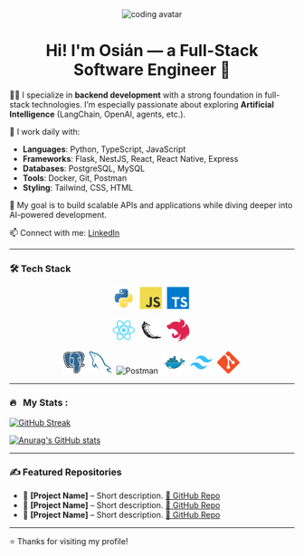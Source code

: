 <div align="center">
  <img width="400" height="200" src="https://res.cloudinary.com/dg4q5s1fc/image/upload/v1715499527/cartoon-629_l6fefl.gif" alt="coding avatar" />
  <h1>Hi! I'm Osián — a Full-Stack Software Engineer 👋</h1>
</div>

👨‍💻 I specialize in **backend development** with a strong foundation in full-stack technologies. I’m especially passionate about exploring **Artificial Intelligence** (LangChain, OpenAI, agents, etc.).

🚀 I work daily with:
- **Languages**: Python, TypeScript, JavaScript
- **Frameworks**: Flask, NestJS, React, React Native, Express
- **Databases**: PostgreSQL, MySQL
- **Tools**: Docker, Git, Postman
- **Styling**: Tailwind, CSS, HTML

🎯 My goal is to build scalable APIs and applications while diving deeper into AI-powered development.

📫 Connect with me: [LinkedIn](https://www.linkedin.com/in/osianjorge/)

---

### 🛠 Tech Stack

<div align="center">
  
<!-- Languages -->
<img src="https://github.com/devicons/devicon/blob/master/icons/python/python-original.svg" title="Python" alt="Python" width="40" height="40"/>&nbsp;
<img src="https://github.com/devicons/devicon/blob/master/icons/javascript/javascript-original.svg" title="JavaScript" alt="JavaScript" width="40" height="40"/>&nbsp;
<img src="https://github.com/devicons/devicon/blob/master/icons/typescript/typescript-original.svg" title="TypeScript" alt="TypeScript" width="40" height="40"/>&nbsp;

<!-- Frameworks -->
<img src="https://github.com/devicons/devicon/blob/master/icons/react/react-original.svg" title="React" alt="React" width="40" height="40"/>&nbsp;
<img src="https://github.com/devicons/devicon/blob/master/icons/flask/flask-original.svg" title="Flask" style="background-color:#EEEEEE;" alt="Flask" width="40" height="40"/>&nbsp;
<img src="https://github.com/devicons/devicon/blob/master/icons/nestjs/nestjs-original.svg" title="NestJS" alt="NestJS" width="40" height="40"/>&nbsp;

<!-- DBs & Tools -->
<img src="https://github.com/devicons/devicon/blob/master/icons/postgresql/postgresql-original.svg" title="PostgreSQL" alt="PostgreSQL" width="40" height="40"/>&nbsp;
<img src="https://github.com/devicons/devicon/blob/master/icons/mysql/mysql-original.svg" title="MySQL" alt="MySQL" width="40" height="40"/>&nbsp;
<img src="https://www.vectorlogo.zone/logos/getpostman/getpostman-icon.svg" title="Postman" alt="Postman" width="40" height="40"/>&nbsp;
<img src="https://github.com/devicons/devicon/blob/master/icons/docker/docker-original.svg" title="Docker" alt="Docker" width="40" height="40"/>&nbsp;
<img src="https://github.com/devicons/devicon/blob/master/icons/tailwindcss/tailwindcss-original.svg" title="TailwindCSS" alt="TailwindCSS" width="40" height="40"/>&nbsp;
<img src="https://github.com/devicons/devicon/blob/master/icons/git/git-original.svg" title="Git" alt="Git" width="40" height="40"/>&nbsp;

</div>

---

### 🔥 &nbsp; My Stats :
[![GitHub Streak](https://streak-stats.demolab.com/?user=OsianJL&theme=dark&background=000000)](https://git.io/streak-stats)

[![Anurag's GitHub stats](https://github-readme-stats.vercel.app/api?username=OsianJL)](https://github.com/anuraghazra/github-readme-stats)

---

### ✍️ Featured Repositories

<!-- Replace these with your real projects -->
- 📌 **[Project Name]** – Short description. [🔗 GitHub Repo](https://github.com/OsianJL/your-repo-here)
- 📌 **[Project Name]** – Short description. [🔗 GitHub Repo](https://github.com/OsianJL/your-repo-here)
- 📌 **[Project Name]** – Short description. [🔗 GitHub Repo](https://github.com/OsianJL/your-repo-here)

---

⭐️ Thanks for visiting my profile!
